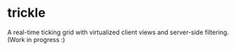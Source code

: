 # trickle

A real-time ticking grid with virtualized client views and server-side filtering. (Work in progress :)
